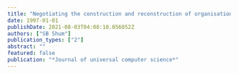 ```yaml
---
title: "Negotiating the construction and reconstruction of organisational memories"
date: 1997-01-01
publishDate: 2021-08-03T04:08:10.056052Z
authors: ["SB Shum"]
publication_types: ["2"]
abstract: ""
featured: false
publication: "*Journal of universal computer science*"
---
```


